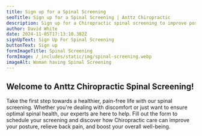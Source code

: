 ```yaml
---
title: Sign up for a Spinal Screening
seoTitle: Sign up for a Spinal Screening | Anttz Chiropractic
description: Sign up for a Chiropractic spinal screening to improve posture, relieve back pain, and boost wellness. Book your screening with Anttz Chiropractic today!
author: David White
date: 2024-11-05T17:13:10.382Z
signUpText: Sign Up For Spinal Screening
buttonText: Sign up
formImageTitle: Spinal Screening
formImage: /_includes/static/img/spinal-screening.webp
imageAlt: Woman having Spinal Screening
---
```

## Welcome to Anttz Chiropractic Spinal Screening!

Take the first step towards a healthier, pain-free life with our spinal screening. Whether you're dealing with discomfort or just want to ensure optimal spinal health, our experts are here to help. Fill out the form to schedule your screening and discover how Chiropractic care can improve your posture, relieve back pain, and boost your overall well-being.

